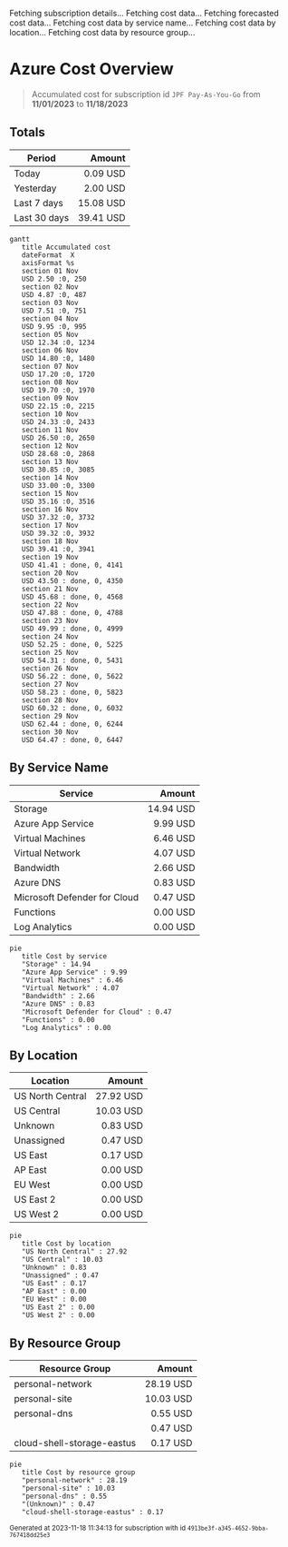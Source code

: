 Fetching subscription details...
Fetching cost data...
Fetching forecasted cost data...
Fetching cost data by service name...
Fetching cost data by location...
Fetching cost data by resource group...
# Azure Cost Overview

> Accumulated cost for subscription id `JPF Pay-As-You-Go` from **11/01/2023** to **11/18/2023**

## Totals

|Period|Amount|
|---|---:|
|Today|0.09 USD|
|Yesterday|2.00 USD|
|Last 7 days|15.08 USD|
|Last 30 days|39.41 USD|

```mermaid
gantt
   title Accumulated cost
   dateFormat  X
   axisFormat %s
   section 01 Nov
   USD 2.50 :0, 250
   section 02 Nov
   USD 4.87 :0, 487
   section 03 Nov
   USD 7.51 :0, 751
   section 04 Nov
   USD 9.95 :0, 995
   section 05 Nov
   USD 12.34 :0, 1234
   section 06 Nov
   USD 14.80 :0, 1480
   section 07 Nov
   USD 17.20 :0, 1720
   section 08 Nov
   USD 19.70 :0, 1970
   section 09 Nov
   USD 22.15 :0, 2215
   section 10 Nov
   USD 24.33 :0, 2433
   section 11 Nov
   USD 26.50 :0, 2650
   section 12 Nov
   USD 28.68 :0, 2868
   section 13 Nov
   USD 30.85 :0, 3085
   section 14 Nov
   USD 33.00 :0, 3300
   section 15 Nov
   USD 35.16 :0, 3516
   section 16 Nov
   USD 37.32 :0, 3732
   section 17 Nov
   USD 39.32 :0, 3932
   section 18 Nov
   USD 39.41 :0, 3941
   section 19 Nov
   USD 41.41 : done, 0, 4141
   section 20 Nov
   USD 43.50 : done, 0, 4350
   section 21 Nov
   USD 45.68 : done, 0, 4568
   section 22 Nov
   USD 47.88 : done, 0, 4788
   section 23 Nov
   USD 49.99 : done, 0, 4999
   section 24 Nov
   USD 52.25 : done, 0, 5225
   section 25 Nov
   USD 54.31 : done, 0, 5431
   section 26 Nov
   USD 56.22 : done, 0, 5622
   section 27 Nov
   USD 58.23 : done, 0, 5823
   section 28 Nov
   USD 60.32 : done, 0, 6032
   section 29 Nov
   USD 62.44 : done, 0, 6244
   section 30 Nov
   USD 64.47 : done, 0, 6447
```

## By Service Name

|Service|Amount|
|---|---:|
|Storage|14.94 USD|
|Azure App Service|9.99 USD|
|Virtual Machines|6.46 USD|
|Virtual Network|4.07 USD|
|Bandwidth|2.66 USD|
|Azure DNS|0.83 USD|
|Microsoft Defender for Cloud|0.47 USD|
|Functions|0.00 USD|
|Log Analytics|0.00 USD|

```mermaid
pie
   title Cost by service
   "Storage" : 14.94
   "Azure App Service" : 9.99
   "Virtual Machines" : 6.46
   "Virtual Network" : 4.07
   "Bandwidth" : 2.66
   "Azure DNS" : 0.83
   "Microsoft Defender for Cloud" : 0.47
   "Functions" : 0.00
   "Log Analytics" : 0.00
```

## By Location

|Location|Amount|
|---|---:|
|US North Central|27.92 USD|
|US Central|10.03 USD|
|Unknown|0.83 USD|
|Unassigned|0.47 USD|
|US East|0.17 USD|
|AP East|0.00 USD|
|EU West|0.00 USD|
|US East 2|0.00 USD|
|US West 2|0.00 USD|

```mermaid
pie
   title Cost by location
   "US North Central" : 27.92
   "US Central" : 10.03
   "Unknown" : 0.83
   "Unassigned" : 0.47
   "US East" : 0.17
   "AP East" : 0.00
   "EU West" : 0.00
   "US East 2" : 0.00
   "US West 2" : 0.00
```

## By Resource Group

|Resource Group|Amount|
|---|---:|
|personal-network|28.19 USD|
|personal-site|10.03 USD|
|personal-dns|0.55 USD|
||0.47 USD|
|cloud-shell-storage-eastus|0.17 USD|

```mermaid
pie
   title Cost by resource group
   "personal-network" : 28.19
   "personal-site" : 10.03
   "personal-dns" : 0.55
   "(Unknown)" : 0.47
   "cloud-shell-storage-eastus" : 0.17
```

<sup>Generated at 2023-11-18 11:34:13 for subscription with id `4913be3f-a345-4652-9bba-767418dd25e3`</sup>
